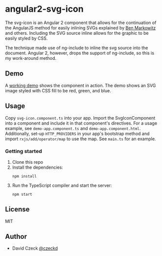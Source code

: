 # angular2-svg-icon

The svg-icon is an Angular 2 component that allows for the continuation 
of the AngularJS method for easily inlining SVGs explained by [Ben 
Markowitz](https://www.mobomo.com/2014/09/angular-js-svg/) and others. 
Including the SVG source inline allows for the graphic to be easily 
styled by CSS.

The technique made use of ng-include to inline the svg source into the 
document. Angular 2, however, drops the support of ng-include, so this 
is my work-around method.

## Demo

A [working demo](http://czeckd.github.io/angular2-svg-icon/demo/) shows
the component in action. The demo shows an SVG image styled with CSS fill
to be red, green, and blue.

## Usage

Copy `svg-icon.component.ts` into your app. Import the
SvgIconComponent into a component and include it in that component's
directives. For a usage example, see `demo-app.component.ts` and
`demo-app.component.html`. Additionally, set-up `HTTP_PROVIDERS` in
your app's bootstrap method and import `rxjs/add/operator/map` to 
use the map. See `main.ts` for an example.

### Getting started

1. Clone this repo
1. Install the dependencies:
	```
    npm install
	```
1. Run the TypeScript compiler and start the server:
	```
	npm start
	```

## License

MIT


## Author
- David Czeck [@czeckd](https://github/czeckd)
